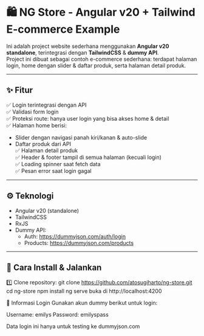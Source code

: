 # 🛍️ NG Store - Angular v20 + Tailwind E-commerce Example

Ini adalah project website sederhana menggunakan **Angular v20 standalone**, terintegrasi dengan **TailwindCSS** & **dummy API**.  
Project ini dibuat sebagai contoh e-commerce sederhana: terdapat halaman login, home dengan slider & daftar produk, serta halaman detail produk.

---

## ✨ Fitur
✅ Login terintegrasi dengan API  
✅ Validasi form login  
✅ Proteksi route: hanya user login yang bisa akses home & detail  
✅ Halaman home berisi:
- Slider dengan navigasi panah kiri/kanan & auto-slide
- Daftar produk dari API  
✅ Halaman detail produk  
✅ Header & footer tampil di semua halaman (kecuali login)  
✅ Loading spinner saat fetch data  
✅ Pesan error saat login gagal

---

## ⚙ Teknologi
- Angular v20 (standalone)
- TailwindCSS
- RxJS
- Dummy API:
  - Auth: https://dummyjson.com/auth/login
  - Products: https://dummyjson.com/products

---

## 🚀 Cara Install & Jalankan

1️⃣ Clone repository:
git clone https://github.com/atosugiharto/ng-store.git
cd ng-store
npm install
ng serve
buka di http://localhost:4200

🔐 Informasi Login
Gunakan akun dummy berikut untuk login:

Username: emilys
Password: emilyspass

Data login ini hanya untuk testing ke dummyjson.com
